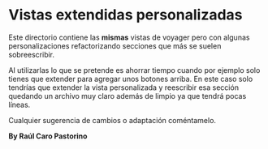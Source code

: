 Vistas extendidas personalizadas
========================

Este directorio contiene las **mismas** vistas de voyager pero con
algunas personalizaciones refactorizando secciones que más se
suelen sobreescribir.

Al utilizarlas lo que se pretende es ahorrar tiempo cuando por ejemplo
solo tienes que extender para agregar unos botones arriba. En este caso
solo tendrías que extender la vista personalizada y reescribir esa sección
quedando un archivo muy claro además de limpio ya que tendrá pocas líneas.

Cualquier sugerencia de cambios o adaptación coméntamelo. 

**By Raúl Caro Pastorino**

